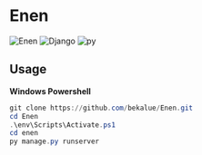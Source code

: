 # Enen

![Enen](https://img.shields.io/github/last-commit/bekalue/Enen)
![Django](https://img.shields.io/badge/Django-4.2.1-green)
![py](https://img.shields.io/badge/Python-3.11.3-yellowgreen)

## Usage
__Windows Powershell__
```powershell
git clone https://github.com/bekalue/Enen.git
cd Enen
.\env\Scripts\Activate.ps1
cd enen
py manage.py runserver
```
